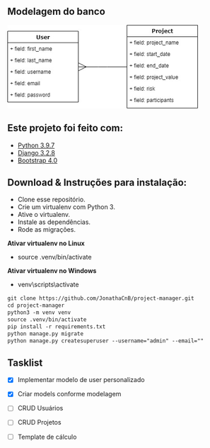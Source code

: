 ## Modelagem do banco

![](modelagem-project-manager.jpg)

## Este projeto foi feito com:

* [Python 3.9.7](https://www.python.org/)
* [Django 3.2.8](https://www.djangoproject.com/)
* [Bootstrap 4.0](https://getbootstrap.com/)

## Download & Instruções para instalação:

* Clone esse repositório.
* Crie um virtualenv com Python 3.
* Ative o virtualenv.
* Instale as dependências.
* Rode as migrações.

**Ativar virtualenv no Linux**
* source .venv/bin/activate

**Ativar virtualenv no Windows**
* venv\scripts\activate

```
git clone https://github.com/JonathaCnB/project-manager.git
cd project-manager
python3 -m venv venv
source .venv/bin/activate
pip install -r requirements.txt
python manage.py migrate
python manage.py createsuperuser --username="admin" --email=""
```

## Tasklist

- [X] Implementar modelo de user personalizado
- [X] Criar models conforme modelagem
- [ ] CRUD Usuários
- [ ] CRUD Projetos
- [ ] Template de cálculo

